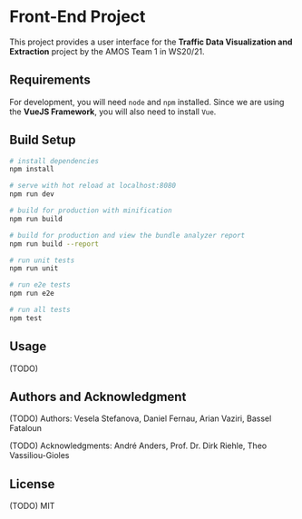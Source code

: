 # Front-End Project

This project provides a user interface for the **Traffic Data Visualization and Extraction** project by the AMOS Team 1 in WS20/21.


## Requirements
For development, you will need `node` and `npm` installed. Since we are using the **VueJS Framework**, you will also need to install `Vue`. 

## Build Setup

``` bash
# install dependencies
npm install

# serve with hot reload at localhost:8080
npm run dev

# build for production with minification
npm run build

# build for production and view the bundle analyzer report
npm run build --report

# run unit tests
npm run unit

# run e2e tests
npm run e2e

# run all tests
npm test
```

## Usage
(TODO)

## Authors and Acknowledgment
(TODO) Authors: Vesela Stefanova, Daniel Fernau, Arian Vaziri, Bassel Fataloun

(TODO) Acknowledgments: André Anders, Prof. Dr. Dirk Riehle, Theo Vassiliou-Gioles

## License
(TODO) MIT
